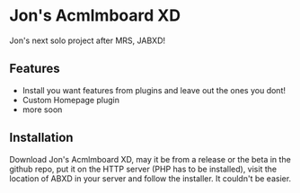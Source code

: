 # Jon's Acmlmboard XD
Jon's next solo project after MRS, JABXD!

## Features
 * Install you want features from plugins and leave out the ones you dont!
 * Custom Homepage plugin
 * more soon
 
## Installation

Download Jon's Acmlmboard XD, may it be from a release or the beta in the github repo, put it
on the HTTP server (PHP has to be installed), visit the location of
ABXD in your server and follow the installer. It couldn't be easier.
